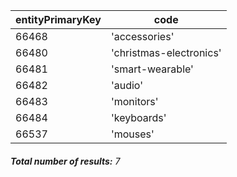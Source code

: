 | entityPrimaryKey | code                    |
| ---------------- | ----------------------- |
| 66468            | 'accessories'           |
| 66480            | 'christmas-electronics' |
| 66481            | 'smart-wearable'        |
| 66482            | 'audio'                 |
| 66483            | 'monitors'              |
| 66484            | 'keyboards'             |
| 66537            | 'mouses'                |

###### **Total number of results:** 7